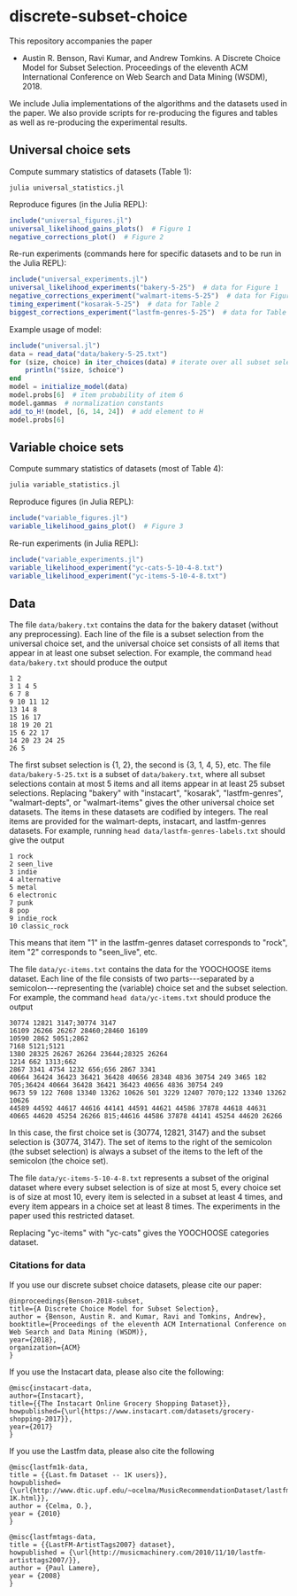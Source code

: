 # discrete-subset-choice

This repository accompanies the paper

- Austin R. Benson, Ravi Kumar, and Andrew Tomkins. A Discrete Choice Model for Subset Selection. Proceedings of the eleventh ACM International Conference on Web Search and Data Mining (WSDM), 2018.

We include Julia implementations of the algorithms and the datasets used in the paper.
We also provide scripts for re-producing the figures and tables as well as re-producing the experimental results.

## Universal choice sets

Compute summary statistics of datasets (Table 1):
```
julia universal_statistics.jl
```

Reproduce figures (in the Julia REPL):
```julia
include("universal_figures.jl")
universal_likelihood_gains_plots()  # Figure 1
negative_corrections_plot()  # Figure 2
```

Re-run experiments (commands here for specific datasets and to be run in the Julia REPL):
```julia
include("universal_experiments.jl")
universal_likelihood_experiments("bakery-5-25")  # data for Figure 1
negative_corrections_experiment("walmart-items-5-25")  # data for Figure 2
timing_experiment("kosarak-5-25")  # data for Table 2
biggest_corrections_experiment("lastfm-genres-5-25")  # data for Table 3
```

Example usage of model:
```julia
include("universal.jl")
data = read_data("data/bakery-5-25.txt")
for (size, choice) in iter_choices(data) # iterate over all subset selections
	println("$size, $choice")
end
model = initialize_model(data)
model.probs[6]  # item probability of item 6
model.gammas  # normalization constants
add_to_H!(model, [6, 14, 24])  # add element to H
model.probs[6]
```

## Variable choice sets

Compute summary statistics of datasets (most of Table 4):
```bash
julia variable_statistics.jl
```

Reproduce figures (in Julia REPL):
```julia
include("variable_figures.jl")
variable_likelihood_gains_plot()  # Figure 3
```

Re-run experiments (in Julia REPL):
```julia
include("variable_experiments.jl")
variable_likelihood_experiment("yc-cats-5-10-4-8.txt")
variable_likelihood_experiment("yc-items-5-10-4-8.txt")
```

## Data

The file `data/bakery.txt` contains the data for the bakery dataset (without any preprocessing).
Each line of the file is a subset selection from the universal choice set, and the universal choice set consists of all items that appear in at least one subset selection.
For example, the command `head data/bakery.txt` should produce the output
```
1 2
3 1 4 5
6 7 8
9 10 11 12
13 14 8
15 16 17
18 19 20 21
15 6 22 17
14 20 23 24 25
26 5
```
The first subset selection is {1, 2}, the second is {3, 1, 4, 5}, etc.
The file `data/bakery-5-25.txt` is a subset of `data/bakery.txt`, where all subset selections contain at most 5 items and all items appear in at least 25 subset selections.
Replacing "bakery" with "instacart", "kosarak", "lastfm-genres", "walmart-depts", or "walmart-items" gives the other universal choice set datasets.
The items in these datasets are codified by integers.
The real items are provided for the walmart-depts, instacart, and lastfm-genres datasets.
For example, running `head data/lastfm-genres-labels.txt` should give the output
```
1 rock
2 seen_live
3 indie
4 alternative
5 metal
6 electronic
7 punk
8 pop
9 indie_rock
10 classic_rock
```
This means that item "1" in the lastfm-genres dataset corresponds to "rock", item "2" corresponds to "seen_live", etc.

The file `data/yc-items.txt` contains the data for the YOOCHOOSE items dataset.
Each line of the file consists of two parts---separated by a semicolon---representing the (variable) choice set and the subset selection.
For example, the command `head data/yc-items.txt` should produce the output
```
30774 12821 3147;30774 3147
16109 26266 26267 28460;28460 16109
10590 2862 5051;2862
7168 5121;5121
1380 28325 26267 26264 23644;28325 26264
1214 662 1313;662
2867 3341 4754 1232 656;656 2867 3341
40664 36424 36423 36421 36428 40656 28348 4836 30754 249 3465 182 705;36424 40664 36428 36421 36423 40656 4836 30754 249
9673 59 122 7608 13340 13262 10626 501 3229 12407 7070;122 13340 13262 10626
44589 44592 44617 44616 44141 44591 44621 44586 37878 44618 44631 40665 44620 45254 26266 815;44616 44586 37878 44141 45254 44620 26266
```
In this case, the first choice set is {30774, 12821, 3147} and the subset selection is {30774, 3147}.
The set of items to the right of the semicolon (the subset selection) is always a subset of the items to the left of the semicolon (the choice set).

The file `data/yc-items-5-10-4-8.txt` represents a subset of the original dataset where every subset selection is of
size at most 5, every choice set is of size at most 10, every item is selected in a subset at least 4 times, and every
item appears in a choice set at least 8 times.
The experiments in the paper used this restricted dataset.

Replacing "yc-items" with "yc-cats" gives the YOOCHOOSE categories dataset.


### Citations for data

If you use our discrete subset choice datasets, please cite our paper:
```
@inproceedings{Benson-2018-subset,
title={A Discrete Choice Model for Subset Selection},
author = {Benson, Austin R. and Kumar, Ravi and Tomkins, Andrew},
booktitle={Proceedings of the eleventh ACM International Conference on Web Search and Data Mining (WSDM)},
year={2018},
organization={ACM}
}
```

If you use the Instacart data, please also cite the following:
```
@misc{instacart-data,
author={Instacart},
title={{The Instacart Online Grocery Shopping Dataset}},
howpublished={\url{https://www.instacart.com/datasets/grocery-shopping-2017}},
year={2017}
}
```

If you use the Lastfm data, please also cite the following
```
@misc{lastfm1k-data,
title = {{Last.fm Dataset -- 1K users}},
howpublished={\url{http://www.dtic.upf.edu/~ocelma/MusicRecommendationDataset/lastfm-1K.html}},
author = {Celma, O.},
year = {2010}
}

@misc{lastfmtags-data,
title = {{LastFM-ArtistTags2007} dataset},
howpublished = {\url{http://musicmachinery.com/2010/11/10/lastfm-artisttags2007/}},
author = {Paul Lamere},
year = {2008}
}
```
